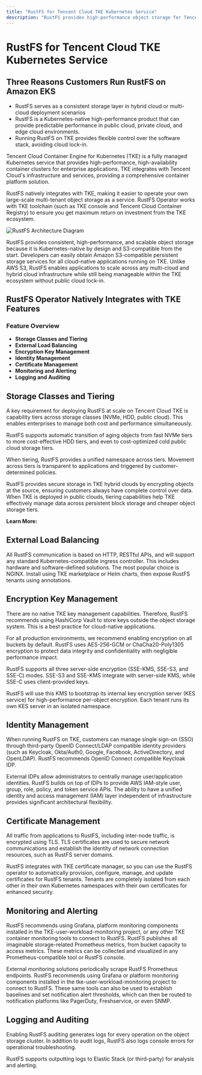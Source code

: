 ```yaml
---
title: "RustFS for Tencent Cloud TKE Kubernetes Service"
description: "RustFS provides high-performance object storage for Tencent Cloud TKE with enterprise-grade features and multi-cloud capabilities."
---
```


# RustFS for Tencent Cloud TKE Kubernetes Service

## Three Reasons Customers Run RustFS on Amazon EKS

- RustFS serves as a consistent storage layer in hybrid cloud or multi-cloud deployment scenarios
- RustFS is a Kubernetes-native high-performance product that can provide predictable performance in public cloud, private cloud, and edge cloud environments.
- Running RustFS on TKE provides flexible control over the software stack, avoiding cloud lock-in.

Tencent Cloud Container Engine for Kubernetes (TKE) is a fully managed Kubernetes service that provides high-performance, high-availability container clusters for enterprise applications. TKE integrates with Tencent Cloud's infrastructure and services, providing a comprehensive container platform solution.

RustFS natively integrates with TKE, making it easier to operate your own large-scale multi-tenant object storage as a service. RustFS Operator works with TKE toolchain (such as TKE console and Tencent Cloud Container Registry) to ensure you get maximum return on investment from the TKE ecosystem.

![RustFS Architecture Diagram](images/sec1-1.png)

RustFS provides consistent, high-performance, and scalable object storage because it is Kubernetes-native by design and S3-compatible from the start. Developers can easily obtain Amazon S3-compatible persistent storage services for all cloud-native applications running on TKE. Unlike AWS S3, RustFS enables applications to scale across any multi-cloud and hybrid cloud infrastructure while still being manageable within the TKE ecosystem without public cloud lock-in.

## RustFS Operator Natively Integrates with TKE Features

### Feature Overview

- **Storage Classes and Tiering**
- **External Load Balancing**
- **Encryption Key Management**
- **Identity Management**
- **Certificate Management**
- **Monitoring and Alerting**
- **Logging and Auditing**

## Storage Classes and Tiering

A key requirement for deploying RustFS at scale on Tencent Cloud TKE is capability tiers across storage classes (NVMe, HDD, public cloud). This enables enterprises to manage both cost and performance simultaneously.

RustFS supports automatic transition of aging objects from fast NVMe tiers to more cost-effective HDD tiers, and even to cost-optimized cold public cloud storage tiers.

When tiering, RustFS provides a unified namespace across tiers. Movement across tiers is transparent to applications and triggered by customer-determined policies.

RustFS provides secure storage in TKE hybrid clouds by encrypting objects at the source, ensuring customers always have complete control over data. When TKE is deployed in public clouds, tiering capabilities help TKE effectively manage data across persistent block storage and cheaper object storage tiers.

**Learn More:**

## External Load Balancing

All RustFS communication is based on HTTP, RESTful APIs, and will support any standard Kubernetes-compatible ingress controller. This includes hardware and software-defined solutions. The most popular choice is NGINX. Install using TKE marketplace or Helm charts, then expose RustFS tenants using annotations.

## Encryption Key Management

There are no native TKE key management capabilities. Therefore, RustFS recommends using HashiCorp Vault to store keys outside the object storage system. This is a best practice for cloud-native applications.

For all production environments, we recommend enabling encryption on all buckets by default. RustFS uses AES-256-GCM or ChaCha20-Poly1305 encryption to protect data integrity and confidentiality with negligible performance impact.

RustFS supports all three server-side encryption (SSE-KMS, SSE-S3, and SSE-C) modes. SSE-S3 and SSE-KMS integrate with server-side KMS, while SSE-C uses client-provided keys.

RustFS will use this KMS to bootstrap its internal key encryption server (KES service) for high-performance per-object encryption. Each tenant runs its own KES server in an isolated namespace.

## Identity Management

When running RustFS on TKE, customers can manage single sign-on (SSO) through third-party OpenID Connect/LDAP compatible identity providers (such as Keycloak, Okta/Auth0, Google, Facebook, ActiveDirectory, and OpenLDAP). RustFS recommends OpenID Connect compatible Keycloak IDP.

External IDPs allow administrators to centrally manage user/application identities. RustFS builds on top of IDPs to provide AWS IAM-style user, group, role, policy, and token service APIs. The ability to have a unified identity and access management (IAM) layer independent of infrastructure provides significant architectural flexibility.

## Certificate Management

All traffic from applications to RustFS, including inter-node traffic, is encrypted using TLS. TLS certificates are used to secure network communications and establish the identity of network connection resources, such as RustFS server domains.

RustFS integrates with TKE certificate manager, so you can use the RustFS operator to automatically provision, configure, manage, and update certificates for RustFS tenants. Tenants are completely isolated from each other in their own Kubernetes namespaces with their own certificates for enhanced security.

## Monitoring and Alerting

RustFS recommends using Grafana, platform monitoring components installed in the TKE-user-workload-monitoring project, or any other TKE container monitoring tools to connect to RustFS. RustFS publishes all imaginable storage-related Prometheus metrics, from bucket capacity to access metrics. These metrics can be collected and visualized in any Prometheus-compatible tool or RustFS console.

External monitoring solutions periodically scrape RustFS Prometheus endpoints. RustFS recommends using Grafana or platform monitoring components installed in the tke-user-workload-monitoring project to connect to RustFS. These same tools can also be used to establish baselines and set notification alert thresholds, which can then be routed to notification platforms like PagerDuty, Freshservice, or even SNMP.

## Logging and Auditing

Enabling RustFS auditing generates logs for every operation on the object storage cluster. In addition to audit logs, RustFS also logs console errors for operational troubleshooting.

RustFS supports outputting logs to Elastic Stack (or third-party) for analysis and alerting.
